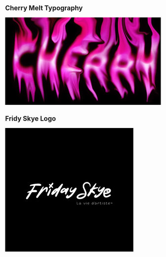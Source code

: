
## Cherry Melt Typography
![Cherry Melt Typography](assets/cherry%20melt.png)

## Fridy Skye Logo
![Friday Skye Logo](assets/fs%20profile%20black.jpg)
